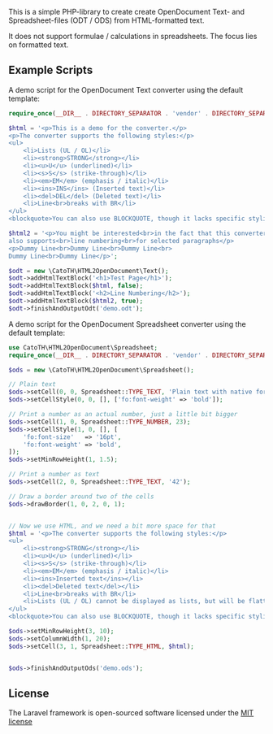 This is a simple PHP-library to create create OpenDocument Text- and Spreadsheet-files (ODT / ODS) from HTML-formatted text.

It does not support formulae / calculations in spreadsheets. The focus lies on formatted text.


## Example Scripts

A demo script for the OpenDocument Text converter using the default template:

```php
require_once(__DIR__ . DIRECTORY_SEPARATOR . 'vendor' . DIRECTORY_SEPARATOR . 'autoload.php');

$html = '<p>This is a demo for the converter.</p>
<p>The converter supports the following styles:</p>
<ul>
    <li>Lists (UL / OL)</li>
    <li><strong>STRONG</strong></li>
    <li><u>U</u> (underlined)</li>
    <li><s>S</s> (strike-through)</li>
    <li><em>EM</em> (emphasis / italic)</li>
    <li><ins>INS</ins> (Inserted text)</li>
    <li><del>DEL</del> (Deleted text)</li>
    <li>Line<br>breaks with BR</li>
</ul>
<blockquote>You can also use BLOCKQUOTE, though it lacks specific styling for now</blockquote>';

$html2 = '<p>You might be interested<br>in the fact that this converter<br>
also supports<br>line numbering<br>for selected paragraphs</p>
<p>Dummy Line<br>Dummy Line<br>Dummy Line<br>
Dummy Line<br>Dummy Line</p>';

$odt = new \CatoTH\HTML2OpenDocument\Text();
$odt->addHtmlTextBlock('<h1>Test Page</h1>');
$odt->addHtmlTextBlock($html, false);
$odt->addHtmlTextBlock('<h2>Line Numbering</h2>');
$odt->addHtmlTextBlock($html2, true);
$odt->finishAndOutputOdt('demo.odt');
```


A demo script for the OpenDocument Spreadsheet converter using the default template:

```php
use CatoTH\HTML2OpenDocument\Spreadsheet;
require_once(__DIR__ . DIRECTORY_SEPARATOR . 'vendor' . DIRECTORY_SEPARATOR . 'autoload.php');

$ods = new \CatoTH\HTML2OpenDocument\Spreadsheet();

// Plain text
$ods->setCell(0, 0, Spreadsheet::TYPE_TEXT, 'Plain text with native formatting');
$ods->setCellStyle(0, 0, [], ['fo:font-weight' => 'bold']);

// Print a number as an actual number, just a little bit bigger
$ods->setCell(1, 0, Spreadsheet::TYPE_NUMBER, 23);
$ods->setCellStyle(1, 0, [], [
    'fo:font-size'   => '16pt',
    'fo:font-weight' => 'bold',
]);
$ods->setMinRowHeight(1, 1.5);

// Print a number as text
$ods->setCell(2, 0, Spreadsheet::TYPE_TEXT, '42');

// Draw a border around two of the cells
$ods->drawBorder(1, 0, 2, 0, 1);


// Now we use HTML, and we need a bit more space for that
$html = '<p>The converter supports the following styles:</p>
<ul>
    <li><strong>STRONG</strong></li>
    <li><u>U</u> (underlined)</li>
    <li><s>S</s> (strike-through)</li>
    <li><em>EM</em> (emphasis / italic)</li>
    <li><ins>Inserted text</ins></li>
    <li><del>Deleted text</del></li>
    <li>Line<br>breaks with BR</li>
    <li>Lists (UL / OL) cannot be displayed as lists, but will be flattened to paragraphs</li>
</ul>
<blockquote>You can also use BLOCKQUOTE, though it lacks specific styling for now</blockquote>';

$ods->setMinRowHeight(3, 10);
$ods->setColumnWidth(1, 20);
$ods->setCell(3, 1, Spreadsheet::TYPE_HTML, $html);


$ods->finishAndOutputOds('demo.ods');
```



## License

The Laravel framework is open-sourced software licensed under the [MIT license](http://opensource.org/licenses/MIT)